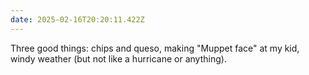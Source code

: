```yaml
---
date: 2025-02-16T20:20:11.422Z
---
```


Three good things: chips and queso, making "Muppet face" at my kid, windy weather (but not like a hurricane or anything).
